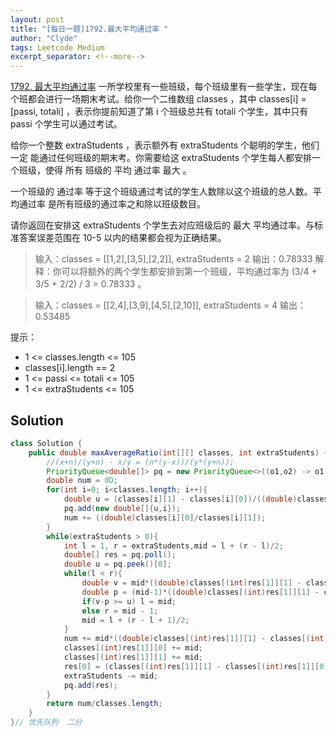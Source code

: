 ```yaml
---
layout: post
title: "[每日一题]1792.最大平均通过率 "
author: "Clyde"
tags: Leetcode Medium
excerpt_separator: <!--more-->
---
```


[1792. 最大平均通过率](https://leetcode.cn/problems/maximum-average-pass-ratio/)  一所学校里有一些班级，每个班级里有一些学生，现在每个班都会进行一场期末考试。给你一个二维数组 classes ，其中 classes[i] = [passi, totali] ，表示你提前知道了第 i 个班级总共有 totali 个学生，其中只有 passi 个学生可以通过考试。<!--more-->

给你一个整数 extraStudents ，表示额外有 extraStudents 个聪明的学生，他们 一定 能通过任何班级的期末考。你需要给这 extraStudents 个学生每人都安排一个班级，使得 所有 班级的 平均 通过率 最大 。

一个班级的 通过率 等于这个班级通过考试的学生人数除以这个班级的总人数。平均通过率 是所有班级的通过率之和除以班级数目。

请你返回在安排这 extraStudents 个学生去对应班级后的 最大 平均通过率。与标准答案误差范围在 10-5 以内的结果都会视为正确结果。

> 输入：classes = [[1,2],[3,5],[2,2]], extraStudents = 2
> 输出：0.78333
> 解释：你可以将额外的两个学生都安排到第一个班级，平均通过率为 (3/4 + 3/5 + 2/2) / 3 = 0.78333 。

> 输入：classes = [[2,4],[3,9],[4,5],[2,10]], extraStudents = 4
> 输出：0.53485

提示：

- 1 <= classes.length <= 105
- classes[i].length == 2
- 1 <= passi <= totali <= 105
- 1 <= extraStudents <= 105

## Solution 

```java
class Solution {
    public double maxAverageRatio(int[][] classes, int extraStudents) {
        //(x+n)/(y+n) - x/y = (n*(y-x))/(y*(y+n));
        PriorityQueue<double[]> pq = new PriorityQueue<>((o1,o2) -> o1[0] > o2[0] ? -1 : 1);
        double num = 0D;
        for(int i=0; i<classes.length; i++){
            double u = (classes[i][1] - classes[i][0])/((double)classes[i][1]*(classes[i][1] + 1));
            pq.add(new double[]{u,i});
            num += ((double)classes[i][0]/classes[i][1]);
        }
        while(extraStudents > 0){
            int l = 1, r = extraStudents,mid = l + (r - l)/2;
            double[] res = pq.poll();
            double u = pq.peek()[0];
            while(l < r){
                double v = mid*((double)classes[(int)res[1]][1] - classes[(int)res[1]][0])/((double)classes[(int)res[1]][1]*(classes[(int)res[1]][1] + mid));
                double p = (mid-1)*((double)classes[(int)res[1]][1] - classes[(int)res[1]][0])/((double)classes[(int)res[1]][1]*(classes[(int)res[1]][1] + (mid-1)));
                if(v-p >= u) l = mid;
                else r = mid - 1;
                mid = l + (r - l + 1)/2;
            }
            num += mid*((double)classes[(int)res[1]][1] - classes[(int)res[1]][0])/((double)classes[(int)res[1]][1]*(classes[(int)res[1]][1] + mid));
            classes[(int)res[1]][0] += mid;
            classes[(int)res[1]][1] += mid;
            res[0] = (classes[(int)res[1]][1] - classes[(int)res[1]][0])/((double)classes[(int)res[1]][1]*(classes[(int)res[1]][1] + 1));
            extraStudents -= mid;
            pq.add(res);
        }
        return num/classes.length;
    }
}// 优先队列  二分
```

